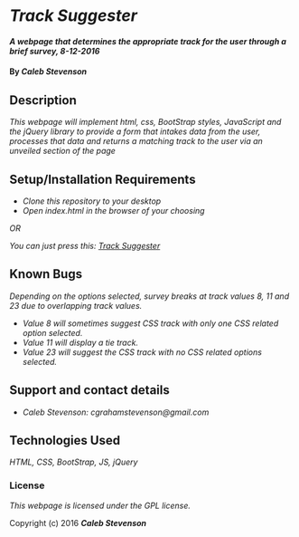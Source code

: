 # _Track Suggester_

#### _A webpage that determines the appropriate track for the user through a brief survey, 8-12-2016_

#### By _**Caleb Stevenson**_

## Description

_This webpage will implement html, css, BootStrap styles, JavaScript and the jQuery library to provide a form that intakes data from the user, processes that data and returns a matching track to the user via an unveiled section of the page_

## Setup/Installation Requirements

* _Clone this repository to your desktop_
* _Open index.html in the browser of your choosing_

_OR_

_You can just press this: [Track Suggester](https://cgrahams.github.io/track-suggester/index.html)_

## Known Bugs

_Depending on the options selected, survey breaks at track values 8, 11 and 23 due to overlapping track values._

* _Value 8 will sometimes suggest CSS track with only one CSS related option selected._
* _Value 11 will display a tie track._
* _Value 23 will suggest the CSS track with no CSS related options selected._

## Support and contact details

* _Caleb Stevenson: cgrahamstevenson@gmail.com_

## Technologies Used

_HTML,
CSS,
BootStrap,
JS,
jQuery_

### License

*This webpage is licensed under the GPL license.*

Copyright (c) 2016 **_Caleb Stevenson_**
